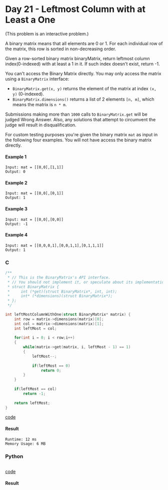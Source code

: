 # Day 21 - Leftmost Column with at Least a One
(This problem is an interactive problem.)

A binary matrix means that all elements are 0 or 1. For each individual row of the matrix, this row is sorted in non-decreasing order.

Given a row-sorted binary matrix binaryMatrix, return leftmost column index(0-indexed) with at least a 1 in it. If such index doesn't exist, return -1.

You can't access the Binary Matrix directly.  You may only access the matrix using a `BinaryMatrix` interface:

* `BinaryMatrix.get(x, y)` returns the element of the matrix at index `(x, y)` (0-indexed).
* `BinaryMatrix.dimensions()` returns a list of 2 elements `[n, m]`, which means the matrix is `n * m`.

Submissions making more than `1000` calls to `BinaryMatrix.get` will be judged Wrong Answer.  Also, any solutions that attempt to circumvent the judge will result in disqualification.

For custom testing purposes you're given the binary matrix `mat` as input in the following four examples. You will not have access the binary matrix directly.

#### Example 1
```
Input: mat = [[0,0],[1,1]]
Output: 0
```

#### Example 2
```
Input: mat = [[0,0],[0,1]]
Output: 1
```

#### Example 3
```
Input: mat = [[0,0],[0,0]]
Output: -1
```

#### Example 4
```
Input: mat = [[0,0,0,1],[0,0,1,1],[0,1,1,1]]
Output: 1
```

### C
```C
/**
 * // This is the BinaryMatrix's API interface.
 * // You should not implement it, or speculate about its implementation
 * struct BinaryMatrix {
 *     int (*get)(struct BinaryMatrix*, int, int);
 *     int* (*dimensions)(struct BinaryMatrix*);
 * };
 */

int leftMostColumnWithOne(struct BinaryMatrix* matrix) {
    int row = matrix->dimensions(matrix)[0];
    int col = matrix->dimensions(matrix)[1];
    int leftMost = col;
    
    for(int i = 0; i < row;i++)
    {
        while(matrix->get(matrix, i, leftMost - 1) == 1)
        {
            leftMost--;
            
            if(leftMost == 0)
                return 0;
        }
    }
    
    if(leftMost == col)
        return -1;
    
    return leftMost;
}
```
[code](C/leftmost-column-with-at-least-a-one.c)

#### Result
```
Runtime: 12 ms
Memory Usage: 6 MB
```

### Python 
```python

```
[code](Python/leftmost-column-with-at-least-a-one.py)

#### Result
```

```
